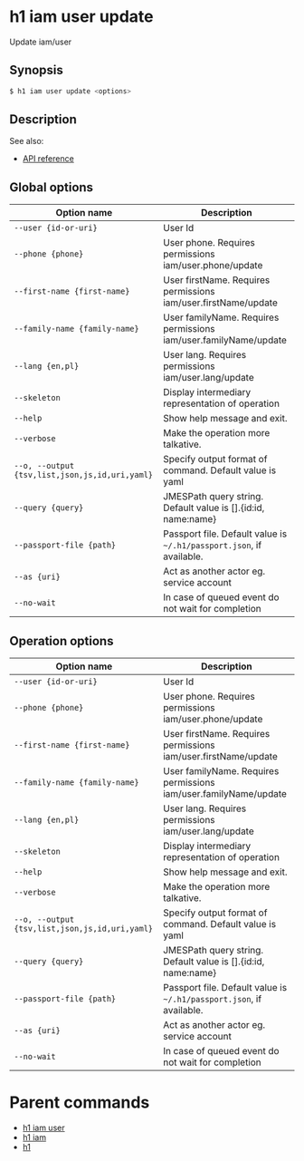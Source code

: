 
# h1 iam user update

Update iam/user

## Synopsis

```bash
$ h1 iam user update <options>
```

## Description

See also:

* [API reference](https://api.hyperone.com/v2/docs#operation/iam_user_update)

## Global options

| Option name                                        | Description                                                              |
| -------------------------------------------------- | ------------------------------------------------------------------------ |
| ```--user {id-or-uri}```                           | User Id                                                                  |
| ```--phone {phone}```                              | User phone. Requires permissions iam/user.phone/update                   |
| ```--first-name {first-name}```                    | User firstName. Requires permissions iam/user.firstName/update           |
| ```--family-name {family-name}```                  | User familyName. Requires permissions iam/user.familyName/update         |
| ```--lang {en,pl}```                               | User lang. Requires permissions iam/user.lang/update                     |
| ```--skeleton```                                   | Display intermediary representation of operation                         |
| ```--help```                                       | Show help message and exit.                                              |
| ```--verbose```                                    | Make the operation more talkative.                                       |
| ```--o, --output {tsv,list,json,js,id,uri,yaml}``` | Specify output format of command. Default value is yaml                  |
| ```--query {query}```                              | JMESPath query string. Default value is [].\{id:id, name:name\}          |
| ```--passport-file {path}```                       | Passport file. Default value is ```~/.h1/passport.json```, if available. |
| ```--as {uri}```                                   | Act as another actor eg. service account                                 |
| ```--no-wait```                                    | In case of queued event do not wait for completion                       |

## Operation options

| Option name                                        | Description                                                              |
| -------------------------------------------------- | ------------------------------------------------------------------------ |
| ```--user {id-or-uri}```                           | User Id                                                                  |
| ```--phone {phone}```                              | User phone. Requires permissions iam/user.phone/update                   |
| ```--first-name {first-name}```                    | User firstName. Requires permissions iam/user.firstName/update           |
| ```--family-name {family-name}```                  | User familyName. Requires permissions iam/user.familyName/update         |
| ```--lang {en,pl}```                               | User lang. Requires permissions iam/user.lang/update                     |
| ```--skeleton```                                   | Display intermediary representation of operation                         |
| ```--help```                                       | Show help message and exit.                                              |
| ```--verbose```                                    | Make the operation more talkative.                                       |
| ```--o, --output {tsv,list,json,js,id,uri,yaml}``` | Specify output format of command. Default value is yaml                  |
| ```--query {query}```                              | JMESPath query string. Default value is [].\{id:id, name:name\}          |
| ```--passport-file {path}```                       | Passport file. Default value is ```~/.h1/passport.json```, if available. |
| ```--as {uri}```                                   | Act as another actor eg. service account                                 |
| ```--no-wait```                                    | In case of queued event do not wait for completion                       |

# Parent commands

* [h1 iam user](./../README.md)
* [h1 iam](./../../README.md)
* [h1](./../../../README.md)

